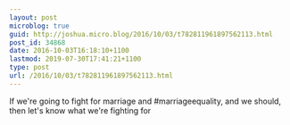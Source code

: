 ```yaml
---
layout: post
microblog: true
guid: http://joshua.micro.blog/2016/10/03/t782811961897562113.html
post_id: 34868
date: 2016-10-03T16:18:10+1100
lastmod: 2019-07-30T17:41:21+1100
type: post
url: /2016/10/03/t782811961897562113.html
---
```

If we're going to fight for marriage and #marriageequality, and we should, then let's know what we're fighting for
